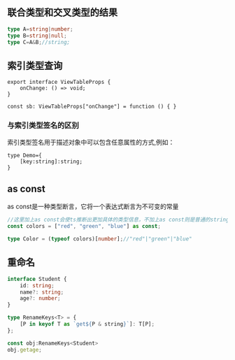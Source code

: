 ## 联合类型和交叉类型的结果
```typescript
type A=string|number;
type B=string|null;
type C=A&B;//string;
```
## 索引类型查询
```typescrpt
export interface ViewTableProps {
	onChange: () => void;
}

const sb: ViewTableProps["onChange"] = function () { }
```
### 与索引类型签名的区别
索引类型签名用于描述对象中可以包含任意属性的方式,例如：
```
type Demo={
    [key:string]:string;
}
```
## as const
as const是一种类型断言，它将一个表达式断言为不可变的常量
```typescript
//这里加上as const会使ts推断出更加具体的类型信息，不加上as const则是普通的string类型
const colors = ["red", "green", "blue"] as const;

type Color = (typeof colors)[number];//"red"|"green"|"blue"

```

## 重命名
```typescript
interface Student {
	id: string;
	name?: string;
	age?: number;
}

type RenameKeys<T> = {
	[P in keyof T as `get${P & string}`]: T[P];
};

const obj:RenameKeys<Student>
obj.getage;

```